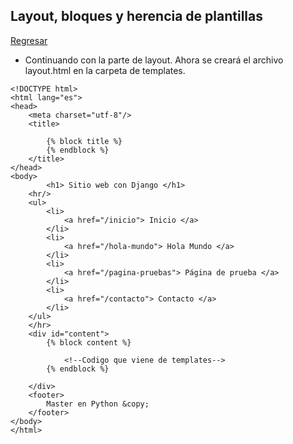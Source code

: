 ## Layout, bloques y herencia de plantillas

[Regresar](/CodingBootcampsESPOL-RDDW/)

+ Continuando con la parte de layout. Ahora se creará el archivo layout.html en la carpeta de templates.

```
<!DOCTYPE html>
<html lang="es">
<head>
    <meta charset="utf-8"/>
    <title> 
        
        {% block title %}
        {% endblock %}
    </title>
</head>
<body>
        <h1> Sitio web con Django </h1>
    <hr/>
    <ul>
        <li>
            <a href="/inicio"> Inicio </a>
        </li>
        <li>
            <a href="/hola-mundo"> Hola Mundo </a>
        </li>
        <li>
            <a href="/pagina-pruebas"> Página de prueba </a>
        </li>
        <li>
            <a href="/contacto"> Contacto </a>
        </li>
    </ul>
    </hr>
    <div id="content">
        {% block content %}

            <!--Codigo que viene de templates-->
        {% endblock %}

    </div>
    <footer>
        Master en Python &copy;
    </footer>
</body>
</html>
```